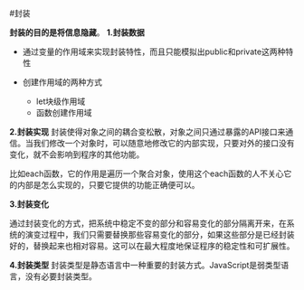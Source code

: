 #封装

**封装的目的是将信息隐藏**。
**1.封装数据**

- 通过变量的作用域来实现封装特性，而且只能模拟出public和private这两种特性
- 创建作用域的两种方式

  - let块级作用域
  - 函数创建作用域

**2.封装实现**
封装使得对象之间的耦合变松散，对象之间只通过暴露的API接口来通信。当我们修改一个对象时，可以随意地修改它的内部实现，只要对外的接口没有变化，就不会影响到程序的其他功能。

比如each函数，它的作用是遍历一个聚合对象，使用这个each函数的人不关心它的内部是怎么实现的，只要它提供的功能正确便可以。

**3.封装变化**

通过封装变化的方式，把系统中稳定不变的部分和容易变化的部分隔离开来，在系统的演变过程中，我们只需要替换那些容易变化的部分，如果这些部分是已经封装好的，替换起来也相对容易。这可以在最大程度地保证程序的稳定性和可扩展性。

**4.封装类型**
封装类型是静态语言中一种重要的封装方式。JavaScript是弱类型语言，没有必要封装类型。

